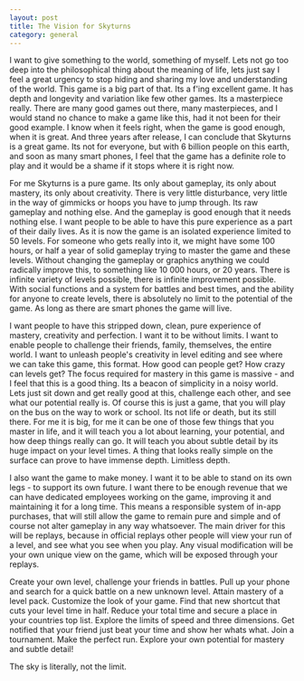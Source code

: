 ```yaml
---
layout: post
title: The Vision for Skyturns
category: general
---
```


I want to give something to the world, something of myself. Lets not go too deep into the philosophical thing about the meaning of life, lets just say I feel a great urgency to stop hiding and sharing my love and understanding of the world. This game is a big part of that. Its a f'ing excellent game. It has depth and longevity and variation like few other games. Its a masterpiece really. There are many good games out there, many masterpieces, and I would stand no chance to make a game like this, had it not been for their good example. I know when it feels right, when the game is good enough, when it is great. And three years after release, I can conclude that Skyturns is a great game. Its not for everyone, but with 6 billion people on this earth, and soon as many smart phones, I feel that the game has a definite role to play and it would be a shame if it stops where it is right now.

For me Skyturns is a pure game. Its only about gameplay, its only about mastery, its only about creativity. There is very little disturbance, very little in the way of gimmicks or hoops you have to jump through. Its raw gameplay and nothing else. And the gameplay is good enough that it needs nothing else. I want people to be able to have this pure experience as a part of their daily lives. As it is now the game is an isolated experience limited to 50 levels. For someone who gets really into it, we might have some 100 hours, or half a year of solid gameplay trying to master the game and these levels. Without changing the gameplay or graphics anything we could radically improve this, to something like 10 000 hours, or 20 years. There is infinite variety of levels possible, there is infinite improvement possible. With social functions and a system for battles and best times, and the ability for anyone to create levels, there is absolutely no limit to the potential of the game. As long as there are smart phones the game will live.

I want people to have this stripped down, clean, pure experience of mastery, creativity and perfection. I want it to be without limits. I want to enable people to challenge their friends, family, themselves, the entire world. I want to unleash people's creativity in level editing and see where we can take this game, this format. How good can people get? How crazy can levels get? The focus required for mastery in this game is massive - and I feel that this is a good thing. Its a beacon of simplicity in a noisy world. Lets just sit down and get really good at this, challenge each other, and see what our potential really is. Of course this is just a game, that you will play on the bus on the way to work or school. Its not life or death, but its still there. For me it is big, for me it can be one of those few things that you master in life, and it will teach you a lot about learning, your potential, and how deep things really can go. It will teach you about subtle detail by its huge impact on your level times. A thing that looks really simple on the surface can prove to have immense depth. Limitless depth.

I also want the game to make money. I want it to be able to stand on its own legs - to support its own future. I want there to be enough revenue that we can have dedicated employees working on the game, improving it and maintaining it for a long time. This means a responsible system of in-app purchases, that will still allow the game to remain pure and simple and of course not alter gameplay in any  way whatsoever. The main driver for this will be replays, because in official replays other people will view your run of a level, and see what you see when you play. Any visual modification will be your own unique view on the game, which will be exposed through your replays.

Create your own level, challenge your friends in battles. Pull up your phone and search for a quick battle on a new unknown level. Attain mastery of a level pack. Customize the look of your game. Find that new shortcut that cuts your level time in half. Reduce your total time and secure a place in your countries top list. Explore the limits of speed and three dimensions. Get notified that your friend just beat your time and show her whats what. Join a tournament. Make the perfect run. Explore your own potential for mastery and subtle detail! 

The sky is literally, not the limit.
